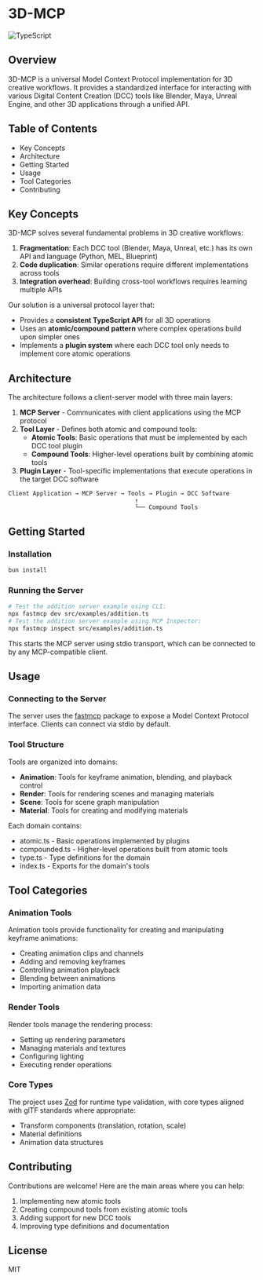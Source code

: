# 3D-MCP

![TypeScript](https://img.shields.io/badge/TypeScript-5.0%2B-blue)
## Overview

3D-MCP is a universal Model Context Protocol implementation for 3D creative workflows. It provides a standardized interface for interacting with various Digital Content Creation (DCC) tools like Blender, Maya, Unreal Engine, and other 3D applications through a unified API.

## Table of Contents

- Key Concepts
- Architecture
- Getting Started
- Usage
- Tool Categories
- Contributing

## Key Concepts

3D-MCP solves several fundamental problems in 3D creative workflows:

1. **Fragmentation**: Each DCC tool (Blender, Maya, Unreal, etc.) has its own API and language (Python, MEL, Blueprint)
2. **Code duplication**: Similar operations require different implementations across tools
3. **Integration overhead**: Building cross-tool workflows requires learning multiple APIs

Our solution is a universal protocol layer that:

- Provides a **consistent TypeScript API** for all 3D operations
- Uses an **atomic/compound pattern** where complex operations build upon simpler ones
- Implements a **plugin system** where each DCC tool only needs to implement core atomic operations

## Architecture

The architecture follows a client-server model with three main layers:

1. **MCP Server** - Communicates with client applications using the MCP protocol
2. **Tool Layer** - Defines both atomic and compound tools:
   - **Atomic Tools**: Basic operations that must be implemented by each DCC tool plugin
   - **Compound Tools**: Higher-level operations built by combining atomic tools
3. **Plugin Layer** - Tool-specific implementations that execute operations in the target DCC software

```
Client Application → MCP Server → Tools → Plugin → DCC Software
                                    ↑
                                    └── Compound Tools
```

## Getting Started

### Installation

```bash
bun install
```

### Running the Server

```bash
# Test the addition server example using CLI:
npx fastmcp dev src/examples/addition.ts
# Test the addition server example using MCP Inspector:
npx fastmcp inspect src/examples/addition.ts
```

This starts the MCP server using stdio transport, which can be connected to by any MCP-compatible client.

## Usage

### Connecting to the Server

The server uses the [fastmcp](https://github.com/modelcontextprotocol/fastmcp) package to expose a Model Context Protocol interface. Clients can connect via stdio by default.

### Tool Structure

Tools are organized into domains:

- **Animation**: Tools for keyframe animation, blending, and playback control
- **Render**: Tools for rendering scenes and managing materials
- **Scene**: Tools for scene graph manipulation
- **Material**: Tools for creating and modifying materials

Each domain contains:

- atomic.ts - Basic operations implemented by plugins
- compounded.ts - Higher-level operations built from atomic tools
- type.ts - Type definitions for the domain
- index.ts - Exports for the domain's tools

## Tool Categories

### Animation Tools

Animation tools provide functionality for creating and manipulating keyframe animations:

- Creating animation clips and channels
- Adding and removing keyframes
- Controlling animation playback
- Blending between animations
- Importing animation data

### Render Tools

Render tools manage the rendering process:

- Setting up rendering parameters
- Managing materials and textures
- Configuring lighting
- Executing render operations

### Core Types

The project uses [Zod](https://github.com/colinhacks/zod) for runtime type validation, with core types aligned with glTF standards where appropriate:

- Transform components (translation, rotation, scale)
- Material definitions
- Animation data structures



## Contributing

Contributions are welcome! Here are the main areas where you can help:

1. Implementing new atomic tools
2. Creating compound tools from existing atomic tools
3. Adding support for new DCC tools
4. Improving type definitions and documentation

## License

MIT
